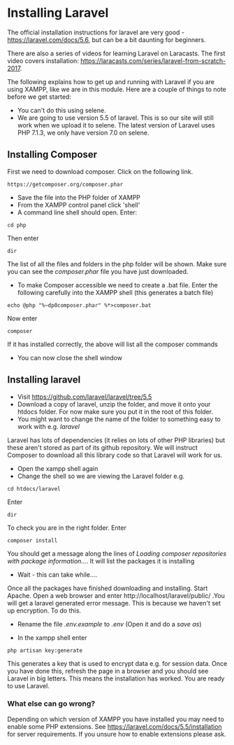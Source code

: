 # Installing Laravel

The official installation instructions for laravel are very good - https://laravel.com/docs/5.6, but can be a bit daunting for beginners.

There are also a series of videos for learning Laravel on Laracasts. The first video covers installation: https://laracasts.com/series/laravel-from-scratch-2017. 

The following explains how to get up and running with Laravel if you are using XAMPP, like we are in this module. Here are a couple of things to note before we get started:
* You can't do this using selene.
* We are going to use version 5.5 of laravel. This is so our site will still work when we upload it to selene. The latest version of Laravel uses PHP 7.1.3, we only have version 7.0 on selene. 

## Installing Composer

First we need to download composer. Click on the following link. 
```
https://getcomposer.org/composer.phar
```
* Save the file into the PHP folder of XAMPP
* From the XAMPP control panel click 'shell'
* A command line shell should open. Enter:
```
cd php
```
Then enter
```
dir
```
The list of all the files and folders in the php folder will be shown. Make sure you can see the *composer.phar* file you have just downloaded. 
* To make Composer accessible we need to create a .bat file.  Enter the following carefully into the XAMPP shell (this generates a batch file)
```
echo @php "%~dp0composer.phar" %*>composer.bat
```
Now enter
```
composer
```
If it has installed correctly, the above will list all the composer commands

* You can now close the shell window

## Installing laravel

* Visit https://github.com/laravel/laravel/tree/5.5
* Download a copy of laravel, unzip the folder, and move it onto your htdocs folder. For now make sure you put it in the root of this folder. 
* You might want to change the name of the folder to something easy to work with e.g. *laravel*

Laravel has lots of dependencies (it relies on lots of other PHP libraries) but these aren't stored as part of its github repository. We will instruct Composer to download all this library code so that Laravel will work for us. 

* Open the xampp shell again
* Change the shell so we are viewing the Laravel folder e.g.

```
cd htdocs/laravel
```
Enter
```
dir
```
To check you are in the right folder. Enter 
```
composer install
```
You should get a message along the lines of *Loading composer repositories with package information...*. It will list the packages it is installing

* Wait - this can take while....

Once all the packages have finished downloading and installing. Start Apache. Open a web browser and enter http://localhost/laravel/public/ .You will get a laravel generated error message. This is because we haven't set up encryption. To do this. 

* Rename the file *.env.example* to *.env* (Open it and do a *save as*)

* In the xampp shell enter
```
php artisan key:generate
```

This generates a key that is used to encrypt data e.g. for session data. Once you have done this, refresh the page in a browser and you should see Laravel in big letters. This means the installation has worked. You are ready to use Laravel. 

### What else can go wrong?

Depending on which version of XAMPP you have installed you may need to enable some PHP extensions. See https://laravel.com/docs/5.5/installation for server requirements. If you unsure how to enable extensions please ask.


